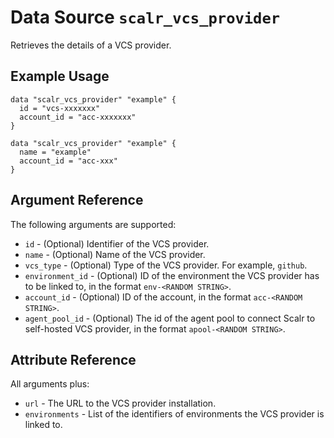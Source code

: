 
# Data Source `scalr_vcs_provider` 

Retrieves the details of a VCS provider.

## Example Usage

```hcl
data "scalr_vcs_provider" "example" {
  id = "vcs-xxxxxxx"
  account_id = "acc-xxxxxxx"
}
```

```hcl
data "scalr_vcs_provider" "example" {
  name = "example"
  account_id = "acc-xxx"
}
```

## Argument Reference

The following arguments are supported:

* `id` - (Optional) Identifier of the VCS provider.
* `name` - (Optional) Name of the VCS provider.
* `vcs_type` - (Optional) Type of the VCS provider. For example, `github`.
* `environment_id` - (Optional) ID of the environment the VCS provider has to be linked to, in the format `env-<RANDOM STRING>`.
* `account_id` - (Optional) ID of the account, in the format `acc-<RANDOM STRING>`.
* `agent_pool_id` - (Optional) The id of the agent pool to connect Scalr to self-hosted VCS provider, in the format `apool-<RANDOM STRING>`.

## Attribute Reference

All arguments plus:

* `url` - The URL to the VCS provider installation.
* `environments` - List of the identifiers of environments the VCS provider is linked to.
